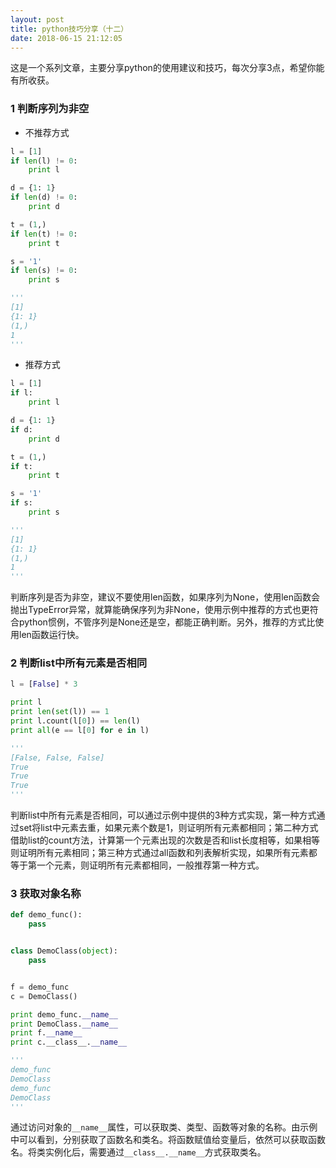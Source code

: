 ```yaml
---
layout: post
title: python技巧分享（十二）
date: 2018-06-15 21:12:05
---
```


这是一个系列文章，主要分享python的使用建议和技巧，每次分享3点，希望你能有所收获。

### 1 判断序列为非空

- 不推荐方式

```python
l = [1]
if len(l) != 0:
    print l

d = {1: 1}
if len(d) != 0:
    print d

t = (1,)
if len(t) != 0:
    print t

s = '1'
if len(s) != 0:
    print s

'''
[1]
{1: 1}
(1,)
1
'''
```

- 推荐方式

```python
l = [1]
if l:
    print l

d = {1: 1}
if d:
    print d

t = (1,)
if t:
    print t

s = '1'
if s:
    print s

'''
[1]
{1: 1}
(1,)
1
'''
```

判断序列是否为非空，建议不要使用len函数，如果序列为None，使用len函数会抛出TypeError异常，就算能确保序列为非None，使用示例中推荐的方式也更符合python惯例，不管序列是None还是空，都能正确判断。另外，推荐的方式比使用len函数运行快。

### 2 判断list中所有元素是否相同

```python
l = [False] * 3

print l
print len(set(l)) == 1
print l.count(l[0]) == len(l)
print all(e == l[0] for e in l)

'''
[False, False, False]
True
True
True
'''
```

判断list中所有元素是否相同，可以通过示例中提供的3种方式实现，第一种方式通过set将list中元素去重，如果元素个数是1，则证明所有元素都相同；第二种方式借助list的count方法，计算第一个元素出现的次数是否和list长度相等，如果相等则证明所有元素相同；第三种方式通过all函数和列表解析实现，如果所有元素都等于第一个元素，则证明所有元素都相同，一般推荐第一种方式。

### 3 获取对象名称

```python
def demo_func():
    pass


class DemoClass(object):
    pass


f = demo_func
c = DemoClass()

print demo_func.__name__
print DemoClass.__name__
print f.__name__
print c.__class__.__name__

'''
demo_func
DemoClass
demo_func
DemoClass
'''
```

通过访问对象的`__name__`属性，可以获取类、类型、函数等对象的名称。由示例中可以看到，分别获取了函数名和类名。将函数赋值给变量后，依然可以获取函数名。将类实例化后，需要通过`__class__.__name__`方式获取类名。
